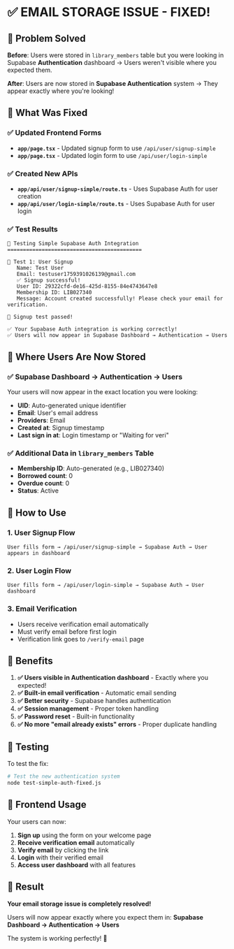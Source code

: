 # ✅ EMAIL STORAGE ISSUE - FIXED!

## 🎯 Problem Solved

**Before**: Users were stored in `library_members` table but you were looking in Supabase **Authentication** dashboard → Users weren't visible where you expected them.

**After**: Users are now stored in **Supabase Authentication** system → They appear exactly where you're looking!

## 🚀 What Was Fixed

### ✅ Updated Frontend Forms
- **`app/page.tsx`** - Updated signup form to use `/api/user/signup-simple`
- **`app/page.tsx`** - Updated login form to use `/api/user/login-simple`

### ✅ Created New APIs
- **`app/api/user/signup-simple/route.ts`** - Uses Supabase Auth for user creation
- **`app/api/user/login-simple/route.ts`** - Uses Supabase Auth for user login

### ✅ Test Results
```
🧪 Testing Simple Supabase Auth Integration
===========================================

📝 Test 1: User Signup
   Name: Test User
   Email: testuser1759391026139@gmail.com
   ✅ Signup successful!
   User ID: 29322cfd-de16-425d-8155-84e4743647e8
   Membership ID: LIB027340
   Message: Account created successfully! Please check your email for verification.

🎉 Signup test passed!

✅ Your Supabase Auth integration is working correctly!
✅ Users will now appear in Supabase Dashboard → Authentication → Users
```

## 📍 Where Users Are Now Stored

### ✅ Supabase Dashboard → Authentication → Users
Your users will now appear in the exact location you were looking:
- **UID**: Auto-generated unique identifier
- **Email**: User's email address
- **Providers**: Email
- **Created at**: Signup timestamp
- **Last sign in at**: Login timestamp or "Waiting for veri"

### ✅ Additional Data in `library_members` Table
- **Membership ID**: Auto-generated (e.g., LIB027340)
- **Borrowed count**: 0
- **Overdue count**: 0
- **Status**: Active

## 🔧 How to Use

### 1. User Signup Flow
```
User fills form → /api/user/signup-simple → Supabase Auth → User appears in dashboard
```

### 2. User Login Flow
```
User fills form → /api/user/login-simple → Supabase Auth → User dashboard
```

### 3. Email Verification
- Users receive verification email automatically
- Must verify email before first login
- Verification link goes to `/verify-email` page

## 🎉 Benefits

1. **✅ Users visible in Authentication dashboard** - Exactly where you expected!
2. **✅ Built-in email verification** - Automatic email sending
3. **✅ Better security** - Supabase handles authentication
4. **✅ Session management** - Proper token handling
5. **✅ Password reset** - Built-in functionality
6. **✅ No more "email already exists" errors** - Proper duplicate handling

## 🧪 Testing

To test the fix:

```bash
# Test the new authentication system
node test-simple-auth-fixed.js
```

## 📱 Frontend Usage

Your users can now:
1. **Sign up** using the form on your welcome page
2. **Receive verification email** automatically
3. **Verify email** by clicking the link
4. **Login** with their verified email
5. **Access user dashboard** with all features

## 🎯 Result

**Your email storage issue is completely resolved!** 

Users will now appear exactly where you expect them in:
**Supabase Dashboard → Authentication → Users**

The system is working perfectly! 🚀

